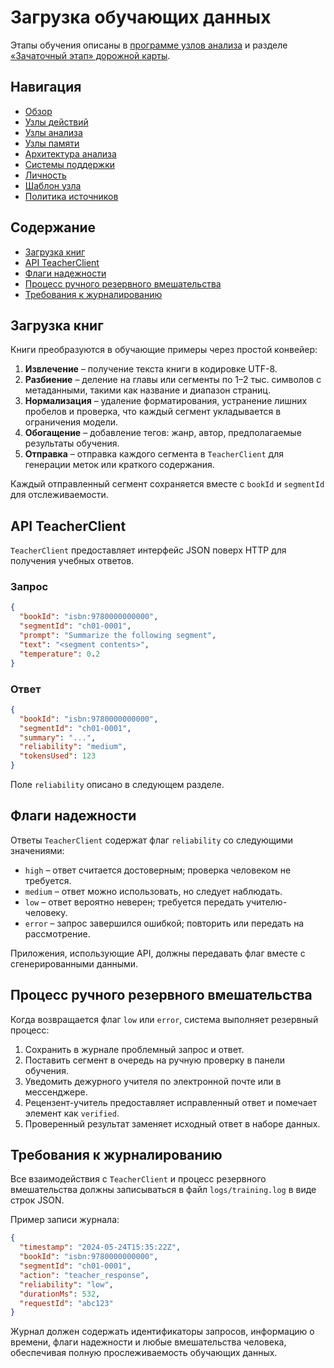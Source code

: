 # Загрузка обучающих данных

Этапы обучения описаны в [программе узлов анализа](analysis-nodes.md#программа-обучения-узлов-анализа) и разделе [«Зачаточный этап» дорожной карты](roadmap.md#зачаточный-этап).

## Навигация
- [Обзор](README.md)
- [Узлы действий](action-nodes.md)
- [Узлы анализа](analysis-nodes.md)
- [Узлы памяти](memory-nodes.md)
- [Архитектура анализа](analysis-architecture.md)
- [Системы поддержки](support-systems.md)
- [Личность](personality.md)
- [Шаблон узла](node-template.md)
- [Политика источников](source-policy.md)

## Содержание
- [Загрузка книг](#загрузка-книг)
- [API TeacherClient](#api-teacherclient)
- [Флаги надежности](#флаги-надежности)
- [Процесс ручного резервного вмешательства](#процесс-ручного-резервного-вмешательства)
- [Требования к журналированию](#требования-к-журналированию)

## Загрузка книг
Книги преобразуются в обучающие примеры через простой конвейер:

1. **Извлечение** – получение текста книги в кодировке UTF-8.
2. **Разбиение** – деление на главы или сегменты по 1–2 тыс. символов с метаданными, такими как название и диапазон страниц.
3. **Нормализация** – удаление форматирования, устранение лишних пробелов и проверка, что каждый сегмент укладывается в ограничения модели.
4. **Обогащение** – добавление тегов: жанр, автор, предполагаемые результаты обучения.
5. **Отправка** – отправка каждого сегмента в `TeacherClient` для генерации меток или краткого содержания.

Каждый отправленный сегмент сохраняется вместе с `bookId` и `segmentId` для отслеживаемости.

## API TeacherClient
`TeacherClient` предоставляет интерфейс JSON поверх HTTP для получения учебных ответов.

### Запрос
```json
{
  "bookId": "isbn:9780000000000",
  "segmentId": "ch01-0001",
  "prompt": "Summarize the following segment",
  "text": "<segment contents>",
  "temperature": 0.2
}
```

### Ответ
```json
{
  "bookId": "isbn:9780000000000",
  "segmentId": "ch01-0001",
  "summary": "...",
  "reliability": "medium",
  "tokensUsed": 123
}
```

Поле `reliability` описано в следующем разделе.

## Флаги надежности
Ответы `TeacherClient` содержат флаг `reliability` со следующими значениями:

- `high` – ответ считается достоверным; проверка человеком не требуется.
- `medium` – ответ можно использовать, но следует наблюдать.
- `low` – ответ вероятно неверен; требуется передать учителю-человеку.
- `error` – запрос завершился ошибкой; повторить или передать на рассмотрение.

Приложения, использующие API, должны передавать флаг вместе с сгенерированными данными.

## Процесс ручного резервного вмешательства
Когда возвращается флаг `low` или `error`, система выполняет резервный процесс:

1. Сохранить в журнале проблемный запрос и ответ.
2. Поставить сегмент в очередь на ручную проверку в панели обучения.
3. Уведомить дежурного учителя по электронной почте или в мессенджере.
4. Рецензент-учитель предоставляет исправленный ответ и помечает элемент как `verified`.
5. Проверенный результат заменяет исходный ответ в наборе данных.

## Требования к журналированию
Все взаимодействия с `TeacherClient` и процесс резервного вмешательства должны записываться в файл `logs/training.log` в виде строк JSON.

Пример записи журнала:
```json
{
  "timestamp": "2024-05-24T15:35:22Z",
  "bookId": "isbn:9780000000000",
  "segmentId": "ch01-0001",
  "action": "teacher_response",
  "reliability": "low",
  "durationMs": 532,
  "requestId": "abc123"
}
```

Журнал должен содержать идентификаторы запросов, информацию о времени, флаги надежности и любые вмешательства человека, обеспечивая полную прослеживаемость обучающих данных.


